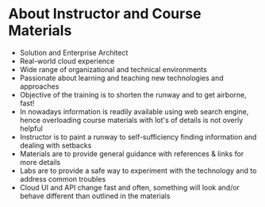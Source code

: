 # About Instructor and Course Materials

* Solution and Enterprise Architect
* Real-world cloud experience
* Wide range of organizational and technical environments
* Passionate about learning and teaching new technologies and approaches
* Objective of the training is to shorten the runway and to get airborne, fast!
* In nowadays information is readily available using web search engine, hence overloading course materials with lot's of details is not overly helpful
* Instructor is to paint a runway to self-sufficiency finding information and dealing with setbacks
* Materials are to provide general guidance with references & links for more details
* Labs are to provide a safe way to experiment with the technology and to address common troubles
* Cloud UI and API change fast and often, something will look and/or behave different than outlined in the materials